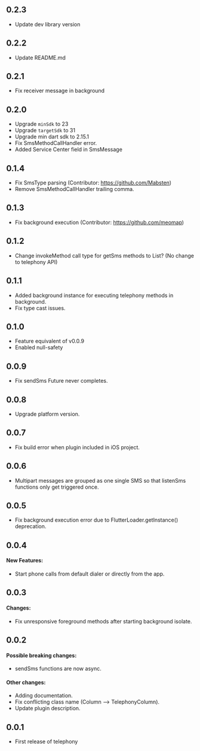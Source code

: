 ## 0.2.3
* Update dev library version
## 0.2.2
* Update README.md
## 0.2.1
* Fix receiver message in background 
## 0.2.0
* Upgrade `minSdk` to 23
* Upgrade `targetSdk` to 31
* Upgrade min dart sdk to 2.15.1
* Fix SmsMethodCallHandler error.
* Added Service Center field in SmsMessage

## 0.1.4
* Fix SmsType parsing (Contributor: https://github.com/Mabsten)
* Remove SmsMethodCallHandler trailing comma.

## 0.1.3
* Fix background execution (Contributor: https://github.com/meomap)

## 0.1.2
* Change invokeMethod call type for getSms methods to List? (No change to telephony API)

## 0.1.1
* Added background instance for executing telephony methods in background.
* Fix type cast issues.

## 0.1.0
* Feature equivalent of v0.0.9
* Enabled null-safety

## 0.0.9
* Fix sendSms Future never completes.

## 0.0.8
* Upgrade platform version.

## 0.0.7
* Fix build error when plugin included in iOS project.

## 0.0.6
* Multipart messages are grouped as one single SMS so that listenSms functions only get triggered once.

## 0.0.5
* Fix background execution error due to FlutterLoader.getInstance() deprecation.

## 0.0.4

#### New Features:
* Start phone calls from default dialer or directly from the app.

## 0.0.3

#### Changes:
* Fix unresponsive foreground methods after starting background isolate.


## 0.0.2

#### Possible breaking changes:
* sendSms functions are now async.

#### Other changes:
* Adding documentation.
* Fix conflicting class name (Column --> TelephonyColumn).
* Update plugin description.


## 0.0.1

* First release of telephony

